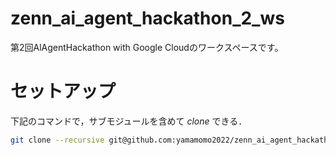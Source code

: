 # zenn_ai_agent_hackathon_2_ws
第2回AlAgentHackathon with Google Cloudのワークスペースです。

# セットアップ

下記のコマンドで，サブモジュールを含めて *clone* できる．

```bash
git clone --recursive git@github.com:yamamomo2022/zenn_ai_agent_hackathon_2_ws.git
```